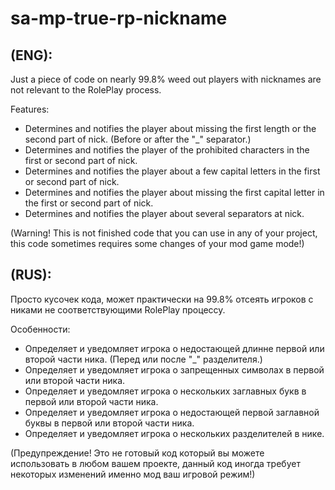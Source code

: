 # sa-mp-true-rp-nickname

## (ENG):
Just a piece of code on nearly 99.8% weed out players with nicknames are not relevant to the RolePlay process.

Features:

* Determines and notifies the player about missing the first length or the second part of nick. (Before or after the "_" separator.)
* Determines and notifies the player of the prohibited characters in the first or second part of nick. 
* Determines and notifies the player about a few capital letters in the first or second part of nick. 
* Determines and notifies the player about missing the first capital letter in the first or second part of nick.
* Determines and notifies the player about several separators at nick.


(Warning! This is not finished code that you can use in any of your project, this code sometimes requires some changes of your mod game mode!)

## (RUS):
Просто кусочек кода, может практически на 99.8% отсеять игроков с никами не соответствующими RolePlay процессу.

Особенности:

* Определяет и уведомляет игрока о недостающей длинне первой или второй части ника. (Перед или после "_" разделителя.)
* Определяет и уведомляет игрока о запрещенных символах в первой или второй части ника. 
* Определяет и уведомляет игрока о нескольких заглавных букв в первой или второй части ника. 
* Определяет и уведомляет игрока о недостающей первой заглавной буквы в первой или второй части ника.
* Определяет и уведомляет игрока о нескольких разделителей в нике.


(Предупреждение! Это не готовый код который вы можете использовать в любом вашем проекте, данный код иногда требует некоторых изменений именно мод ваш игровой режим!)

